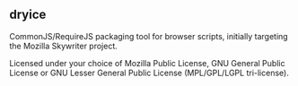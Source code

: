 dryice
------

CommonJS/RequireJS packaging tool for browser scripts, initially targeting the Mozilla Skywriter project.

Licensed under your choice of Mozilla Public License, GNU General Public License or GNU Lesser General Public License (MPL/GPL/LGPL tri-license).